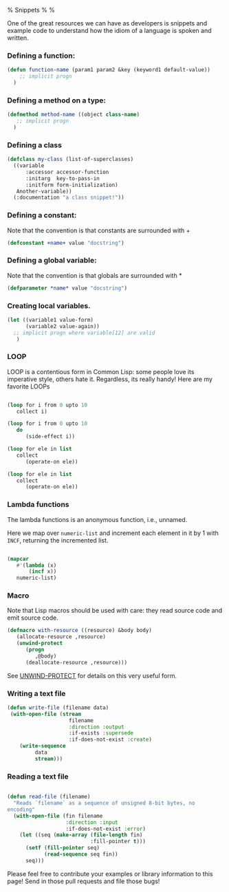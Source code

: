 % Snippets
%
%

One of the great resources we can have as developers is snippets and
example code to understand how the idiom of a language is spoken and
written.



### Defining a function:

~~~~Commonlisp
(defun function-name (param1 param2 &key (keyword1 default-value))
    ;; implicit progn
  )
~~~~

### Defining a method on a type:


~~~~Commonlisp
(defmethod method-name ((object class-name)
   ;; implicit progn
  )
~~~~

### Defining a class

~~~~Commonlisp
(defclass my-class (list-of-superclasses) 
  ((variable
      :accessor accessor-function
      :initarg  key-to-pass-in
      :initform form-initialization)
   Another-variable))
  (:documentation "a class snippet!"))
~~~~


### Defining a constant:

Note that the convention is that constants are surrounded with +

```Commonlisp
(defconstant +name+ value "docstring")
```

### Defining a global variable:

Note that the convention is that globals are surrounded with *

~~~~Commonlisp
(defparameter *name* value "docstring")
~~~~


### Creating local variables.

~~~~Commonlisp
(let ((variable1 value-form)
      (variable2 value-again))
  ;; implicit progn where variable[12] are valid
   )

~~~~

### LOOP

LOOP is a contentious form in Common Lisp: some people love its
imperative style, others hate it. Regardless, its really handy! Here
are my favorite LOOPs

~~~~Commonlisp

(loop for i from 0 upto 10
   collect i)

(loop for i from 0 upto 10
   do
      (side-effect i))

(loop for ele in list
   collect
      (operate-on ele))

(loop for ele in list
   collect
      (operate-on ele))
~~~~

### Lambda functions

The lambda functions is an anonymous function, i.e., unnamed.

Here we map over `numeric-list` and increment each element in it by 1
with `INCF`, returning the incremented list.

~~~~Commonlisp

(mapcar
   #'(lambda (x)
       (incf x))
   numeric-list)

~~~~

### Macro

Note that Lisp macros should be used with care: they read source code
and emit source code.

~~~~Commonlisp
(defmacro with-resource ((resource) &body body)
   (allocate-resource ,resource)
   (unwind-protect
      (progn
         ,@body)
      (deallocate-resource ,resource)))
~~~~

See [UNWIND-PROTECT](http://www.lispworks.com/documentation/HyperSpec/Body/s_unwind.htm)
for details on this very useful form.

### Writing a text file


```Commonlisp
(defun write-file (filename data)
 (with-open-file (stream
                    filename
                    :direction :output
                    :if-exists :supersede
                    :if-does-not-exist :create)
    (write-sequence
         data
         stream)))
```

### Reading a text file

```Commonlisp

(defun read-file (filename)
  "Reads `filename` as a sequence of unsigned 8-bit bytes, no
encoding"
  (with-open-file (fin filename
                   :direction :input
                   :if-does-not-exist :error)
    (let ((seq (make-array (file-length fin)
                           :fill-pointer t)))
      (setf (fill-pointer seq)
            (read-sequence seq fin))
      seq)))

```

Please feel free to contribute your examples or library information to
this page! Send in those pull requests and file those bugs!



